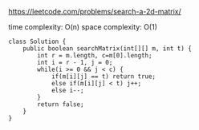 https://leetcode.com/problems/search-a-2d-matrix/

time complexity: O(n)
space complexity: O(1)
```
class Solution {
    public boolean searchMatrix(int[][] m, int t) {
        int r = m.length, c=m[0].length;
        int i = r - 1, j = 0;
        while(i >= 0 && j < c) {
            if(m[i][j] == t) return true;
            else if(m[i][j] < t) j++;
            else i--;
        }
        return false;
    }
}
```
